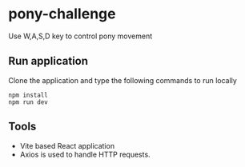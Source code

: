 # pony-challenge

Use W,A,S,D key to control pony movement

## Run application

Clone the application and type the following commands to run locally

```
npm install
npm run dev
```

## Tools

- Vite based React application
- Axios is used to handle HTTP requests.
